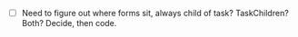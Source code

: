 - [ ] Need to figure out where forms sit, always child of task?
    TaskChildren? Both? Decide, then code.